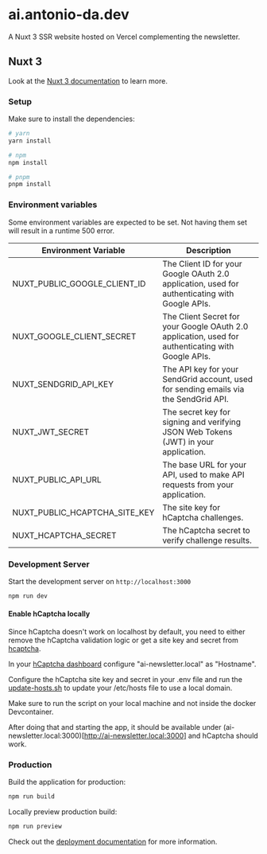# ai.antonio-da.dev

A Nuxt 3 SSR website hosted on Vercel complementing the newsletter.

## Nuxt 3

Look at the [Nuxt 3 documentation](https://nuxt.com/docs/getting-started/introduction) to learn more.

### Setup

Make sure to install the dependencies:

```bash
# yarn
yarn install

# npm
npm install

# pnpm
pnpm install
```

### Environment variables

Some environment variables are expected to be set. Not having them set will result in a runtime 500 error.

| Environment Variable          | Description                                                                                        |
| ----------------------------- | -------------------------------------------------------------------------------------------------- |
| NUXT_PUBLIC_GOOGLE_CLIENT_ID  | The Client ID for your Google OAuth 2.0 application, used for authenticating with Google APIs.     |
| NUXT_GOOGLE_CLIENT_SECRET     | The Client Secret for your Google OAuth 2.0 application, used for authenticating with Google APIs. |
| NUXT_SENDGRID_API_KEY         | The API key for your SendGrid account, used for sending emails via the SendGrid API.               |
| NUXT_JWT_SECRET               | The secret key for signing and verifying JSON Web Tokens (JWT) in your application.                |
| NUXT_PUBLIC_API_URL           | The base URL for your API, used to make API requests from your application.                        |
| NUXT_PUBLIC_HCAPTCHA_SITE_KEY | The site key for hCaptcha challenges.                                                              |
| NUXT_HCAPTCHA_SECRET          | The hCaptcha secret to verify challenge results.                                                   |

### Development Server

Start the development server on `http://localhost:3000`

```bash
npm run dev
```

#### Enable hCaptcha locally

Since hCaptcha doesn't work on localhost by default, you need to either remove the hCaptcha validation logic or get a site key and secret from [hcaptcha](https://hcaptcha.com).

In your [hCaptcha dashboard](https://dashboard.hcaptcha.com) configure "ai-newsletter.local" as "Hostname".

Configure the hCaptcha site key and secret in your .env file and run the [update-hosts.sh](.devcontainer/update-hosts.sh) to update your /etc/hosts file to use a local domain.

Make sure to run the script on your local machine and not inside the docker Devcontainer.

After doing that and starting the app, it should be available under (ai-newsletter.local:3000)[http://ai-newsletter.local:3000] and hCaptcha should work.

### Production

Build the application for production:

```bash
npm run build
```

Locally preview production build:

```bash
npm run preview
```

Check out the [deployment documentation](https://nuxt.com/docs/getting-started/deployment) for more information.
